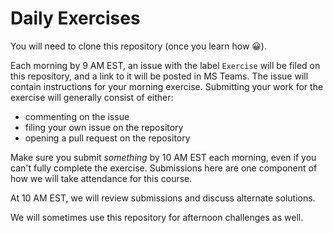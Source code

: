 # Daily Exercises

You will need to clone this repository (once you learn how 😀).

Each morning by 9 AM EST, an issue with the label `Exercise` will be filed on this repository, and a link to it will be posted in MS Teams. The issue will contain instructions for your morning exercise. Submitting your work for the exercise will generally consist of either:

- commenting on the issue
- filing your own issue on the repository
- opening a pull request on the repository

Make sure you submit _something_ by 10 AM EST each morning, even if you can't fully complete the exercise. Submissions here are one component of how we will take attendance for this course.

At 10 AM EST, we will review submissions and discuss alternate solutions.

We will sometimes use this repository for afternoon challenges as well.
